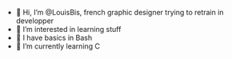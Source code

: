 - 👋 Hi, I’m @LouisBis, french graphic designer trying to retrain in developper
- 👀 I’m interested in learning stuff
- 🧰 I have basics in Bash
- 🌱 I’m currently learning C
